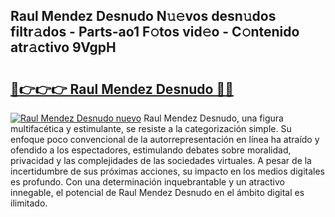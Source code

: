 ## Raul Mendez Desnudo N𝚞𝚎vos desn𝚞dos filtr𝚊dos - Parts-ao1 F𝚘tos vid𝚎o - C𝚘ntenido atr𝚊ctivo 9VgpH

# <h2><a href="http://mb8xiek.tromn.icu/?c=Raul+Mendez+Desnudo">🔗👉👉👉 Raul Mendez Desnudo 🔗🔗</a></h2>

[![Raul Mendez Desnudo nuevo](https://i.imgur.com/pEAQMta.gif)](http://mb8xiek.tromn.icu/?c=Raul+Mendez+Desnudo)
Raul Mendez Desnudo, una figura multifacética y estimulante, se resiste a la categorización simple. Su enfoque poco convencional de la autorrepresentación en línea ha atraído y ofendido a los espectadores, estimulando debates sobre moralidad, privacidad y las complejidades de las sociedades virtuales. A pesar de la incertidumbre de sus próximas acciones, su impacto en los medios digitales es profundo. Con una determinación inquebrantable y un atractivo innegable, el potencial de Raul Mendez Desnudo en el ámbito digital es ilimitado.
